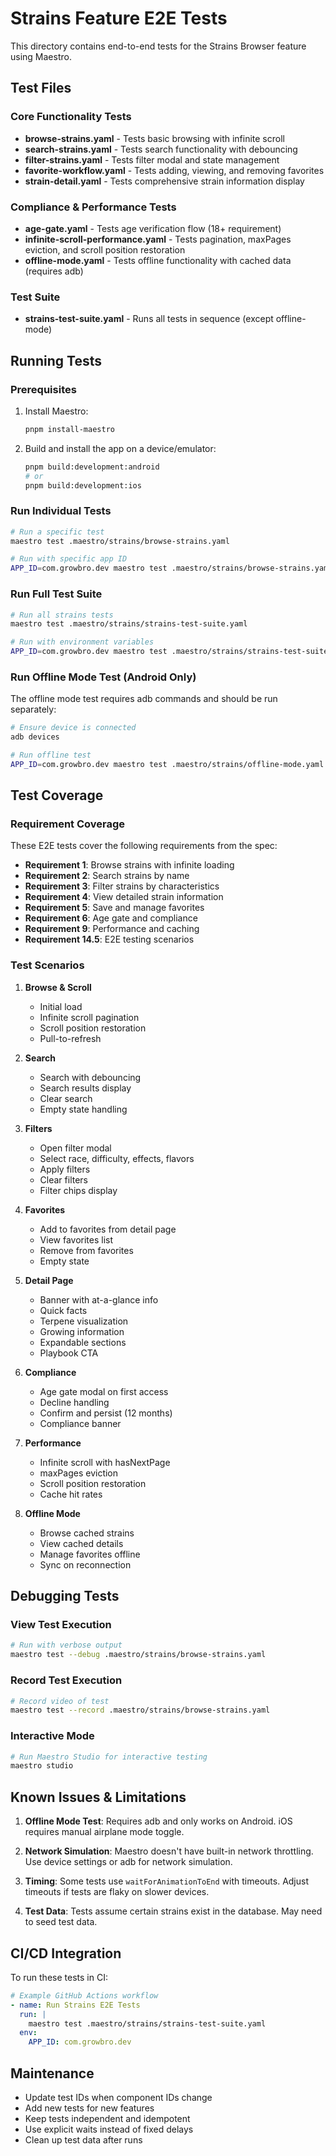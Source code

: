 # Strains Feature E2E Tests

This directory contains end-to-end tests for the Strains Browser feature using Maestro.

## Test Files

### Core Functionality Tests

- **browse-strains.yaml** - Tests basic browsing with infinite scroll
- **search-strains.yaml** - Tests search functionality with debouncing
- **filter-strains.yaml** - Tests filter modal and state management
- **favorite-workflow.yaml** - Tests adding, viewing, and removing favorites
- **strain-detail.yaml** - Tests comprehensive strain information display

### Compliance & Performance Tests

- **age-gate.yaml** - Tests age verification flow (18+ requirement)
- **infinite-scroll-performance.yaml** - Tests pagination, maxPages eviction, and scroll position restoration
- **offline-mode.yaml** - Tests offline functionality with cached data (requires adb)

### Test Suite

- **strains-test-suite.yaml** - Runs all tests in sequence (except offline-mode)

## Running Tests

### Prerequisites

1. Install Maestro:

   ```bash
   pnpm install-maestro
   ```

2. Build and install the app on a device/emulator:
   ```bash
   pnpm build:development:android
   # or
   pnpm build:development:ios
   ```

### Run Individual Tests

```bash
# Run a specific test
maestro test .maestro/strains/browse-strains.yaml

# Run with specific app ID
APP_ID=com.growbro.dev maestro test .maestro/strains/browse-strains.yaml
```

### Run Full Test Suite

```bash
# Run all strains tests
maestro test .maestro/strains/strains-test-suite.yaml

# Run with environment variables
APP_ID=com.growbro.dev maestro test .maestro/strains/strains-test-suite.yaml
```

### Run Offline Mode Test (Android Only)

The offline mode test requires adb commands and should be run separately:

```bash
# Ensure device is connected
adb devices

# Run offline test
APP_ID=com.growbro.dev maestro test .maestro/strains/offline-mode.yaml
```

## Test Coverage

### Requirement Coverage

These E2E tests cover the following requirements from the spec:

- **Requirement 1**: Browse strains with infinite loading
- **Requirement 2**: Search strains by name
- **Requirement 3**: Filter strains by characteristics
- **Requirement 4**: View detailed strain information
- **Requirement 5**: Save and manage favorites
- **Requirement 6**: Age gate and compliance
- **Requirement 9**: Performance and caching
- **Requirement 14.5**: E2E testing scenarios

### Test Scenarios

1. **Browse & Scroll**
   - Initial load
   - Infinite scroll pagination
   - Scroll position restoration
   - Pull-to-refresh

2. **Search**
   - Search with debouncing
   - Search results display
   - Clear search
   - Empty state handling

3. **Filters**
   - Open filter modal
   - Select race, difficulty, effects, flavors
   - Apply filters
   - Clear filters
   - Filter chips display

4. **Favorites**
   - Add to favorites from detail page
   - View favorites list
   - Remove from favorites
   - Empty state

5. **Detail Page**
   - Banner with at-a-glance info
   - Quick facts
   - Terpene visualization
   - Growing information
   - Expandable sections
   - Playbook CTA

6. **Compliance**
   - Age gate modal on first access
   - Decline handling
   - Confirm and persist (12 months)
   - Compliance banner

7. **Performance**
   - Infinite scroll with hasNextPage
   - maxPages eviction
   - Scroll position restoration
   - Cache hit rates

8. **Offline Mode**
   - Browse cached strains
   - View cached details
   - Manage favorites offline
   - Sync on reconnection

## Debugging Tests

### View Test Execution

```bash
# Run with verbose output
maestro test --debug .maestro/strains/browse-strains.yaml
```

### Record Test Execution

```bash
# Record video of test
maestro test --record .maestro/strains/browse-strains.yaml
```

### Interactive Mode

```bash
# Run Maestro Studio for interactive testing
maestro studio
```

## Known Issues & Limitations

1. **Offline Mode Test**: Requires adb and only works on Android. iOS requires manual airplane mode toggle.

2. **Network Simulation**: Maestro doesn't have built-in network throttling. Use device settings or adb for network simulation.

3. **Timing**: Some tests use `waitForAnimationToEnd` with timeouts. Adjust timeouts if tests are flaky on slower devices.

4. **Test Data**: Tests assume certain strains exist in the database. May need to seed test data.

## CI/CD Integration

To run these tests in CI:

```yaml
# Example GitHub Actions workflow
- name: Run Strains E2E Tests
  run: |
    maestro test .maestro/strains/strains-test-suite.yaml
  env:
    APP_ID: com.growbro.dev
```

## Maintenance

- Update test IDs when component IDs change
- Add new tests for new features
- Keep tests independent and idempotent
- Use explicit waits instead of fixed delays
- Clean up test data after runs
